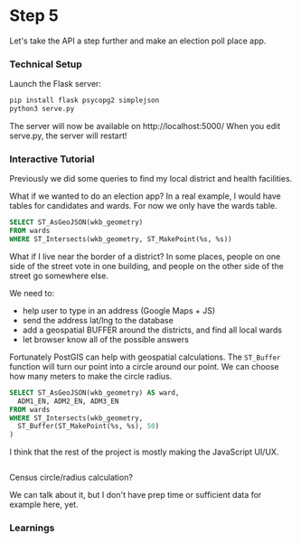 # Step 5

Let's take the API a step further and make an election poll place app.

### Technical Setup

Launch the Flask server:

```bash
pip install flask psycopg2 simplejson
python3 serve.py
```

The server will now be available on http://localhost:5000/
When you edit serve.py, the server will restart!

### Interactive Tutorial

Previously we did some queries to find my local district and health facilities.

What if we wanted to do an election app?  In a real example, I would have tables for
candidates and wards. For now we only have the wards table.

```sql
SELECT ST_AsGeoJSON(wkb_geometry)
FROM wards
WHERE ST_Intersects(wkb_geometry, ST_MakePoint(%s, %s))
```

What if I live near the border of a district? In some places, people
on one side of the street vote in one building, and people on the other side of
the street go somewhere else.

We need to:

- help user to type in an address (Google Maps + JS)
- send the address lat/lng to the database
- add a geospatial BUFFER around the districts, and find all local wards
- let browser know all of the possible answers

Fortunately PostGIS can help with geospatial calculations. The ```ST_Buffer``` function will turn our point into a circle around our point. We can choose how many meters to make the circle radius.

```sql
SELECT ST_AsGeoJSON(wkb_geometry) AS ward,
  ADM1_EN, ADM2_EN, ADM3_EN
FROM wards
WHERE ST_Intersects(wkb_geometry,
  ST_Buffer(ST_MakePoint(%s, %s), 50)
)
```

I think that the rest of the project is mostly making the JavaScript UI/UX.

```javascript

```

Census circle/radius calculation?

We can talk about it, but I don't have prep time or sufficient data for example here, yet.

### Learnings
